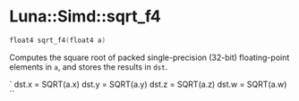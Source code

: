 # Luna::Simd::sqrt_f4

```c++
float4 sqrt_f4(float4 a)
```

Computes the square root of packed single-precision (32-bit) floating-point elements in `a`, and stores the results in `dst`. 

` dst.x = SQRT(a.x) dst.y = SQRT(a.y) dst.z = SQRT(a.z) dst.w = SQRT(a.w) `` 


